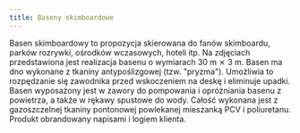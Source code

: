 ```yaml
---
title: Baseny skimboardowe
---
```


Basen skimboardowy to propozycja skierowana do fanów skimboardu, parków
rozrywki, ośrodków wczasowych, hoteli itp. Na zdjęciach przedstawiona jest
realizacja basenu o wymiarach 30 m ⨯ 3 m. Basen ma dno wykonane z tkaniny
antypoślizgowej (tzw. "pryzma"). Umożliwia to rozpędzanie się zawodnika przed
wskoczeniem na deskę i eliminuje upadki. Basen wyposażony jest w zawory do
pompowania i opróżniania basenu z powietrza, a także w rękawy spustowe do wody.
Całość wykonana jest z gazoszczelnej tkaniny pontonowej powlekanej mieszanką PCV
i poliuretanu. Produkt obrandowany napisami i logiem klienta.
